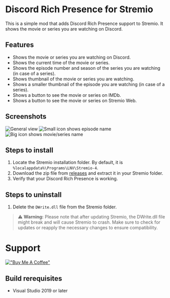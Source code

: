 # Discord Rich Presence for Stremio
This is a simple mod that adds Discord Rich Presence support to Stremio. It shows the movie or series you are watching on Discord.

## Features
- Shows the movie or series you are watching on Discord.
- Shows the current time of the movie or series.
- Shows the episode number and season of the series you are watching (in case of a series).
- Shows thumbnail of the movie or series you are watching.
- Shows a smaller thumbnail of the episode you are watching (in case of a series).
- Shows a button to see the movie or series on IMDb.
- Shows a button to see the movie or series on Stremio Web.

## Screenshots
![General view](https://i.imgur.com/CV4A0HU.png)
![Small icon shows episode name](https://i.imgur.com/SD7y8We.png)
![Big icon shows movie/series name](https://i.imgur.com/iF0bzjd.png)


## Steps to install
1. Locate the Stremio installation folder. By default, it is `%localappdata%\Programs\LNV\Stremio-4`.
2. Download the zip file from [releases](../../releases/latest) and extract it in your Stremio folder.
3. Verify that your Discord Rich Presence is working.

## Steps to uninstall
1. Delete the `DWrite.dll` file from the Stremio folder.

> ⚠️ **Warning:** Please note that after updating Stremio, the DWrite.dll file might break and will cause Stremio to crash. Make sure to check for updates or reapply the necessary changes to ensure compatibility.
# Support
[!["Buy Me A Coffee"](https://www.buymeacoffee.com/assets/img/custom_images/orange_img.png)](https://buymeacoffee.com/loukious)

## Build rerequisites
- Visual Studio 2019 or later
